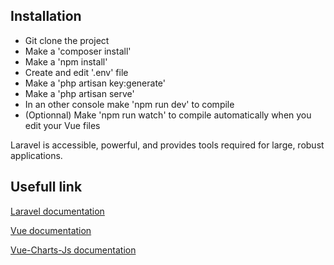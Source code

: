 ## Installation

- Git clone the project
- Make a 'composer install'
- Make a 'npm install'
- Create and edit '.env' file
- Make a 'php artisan key:generate'
- Make a 'php artisan serve'
- In an other console make 'npm run dev' to compile
- (Optionnal) Make 'npm run watch' to compile automatically when you edit your Vue files

Laravel is accessible, powerful, and provides tools required for large, robust applications.

## Usefull link

[Laravel documentation](https://laravel.com/docs)

[Vue documentation](https://vuejs.org/v2/guide/)

[Vue-Charts-Js documentation](https://vue-chartjs.org/guide/)
